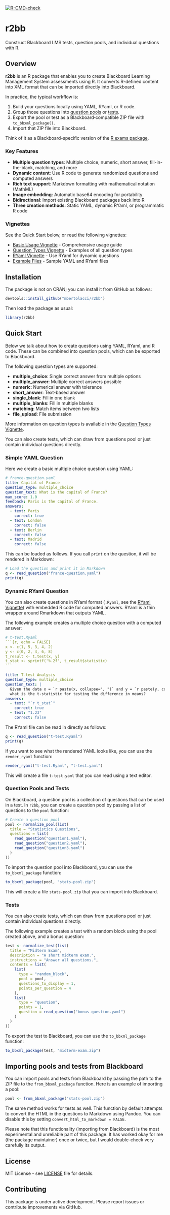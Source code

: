 <!-- badges: start -->
[![R-CMD-check](https://github.com/mbertolacci/r2bb/actions/workflows/R-CMD-check.yaml/badge.svg)](https://github.com/mbertolacci/r2bb/actions/workflows/R-CMD-check.yaml)
<!-- badges: end -->

# r2bb

Construct Blackboard LMS tests, question pools, and individual questions with R.

## Overview

**r2bb** is an R package that enables you to create Blackboard Learning Management System assessments using R. It converts R-defined content into XML format that can be imported directly into Blackboard.

In practice, the typical workflow is:

1. Build your questions locally using YAML, RYaml, or R code.
2. Group those questions into [question pools](https://help.blackboard.com/Learn/Instructor/Tests_Pools_Surveys/Question_Pools) or [tests](https://help.blackboard.com/Learn/Instructor/Tests_Pools_Surveys/Tests).
3. Export the pool or test as a Blackboard‑compatible ZIP file with `to_bbxml_package()`.
4. Import that ZIP file into Blackboard.

Think of it as a Blackboard-specific version of the [R exams package](https://www.r-exams.org/).

### Key Features

- **Multiple question types**: Multiple choice, numeric, short answer, fill-in-the-blank, matching, and more
- **Dynamic content**: Use R code to generate randomized questions and computed answers
- **Rich text support**: Markdown formatting with mathematical notation (MathML)
- **Image embedding**: Automatic base64 encoding for portability
- **Bidirectional**: Import existing Blackboard packages back into R
- **Three creation methods**: Static YAML, dynamic RYaml, or programmatic R code

### Vignettes

See the Quick Start below, or read the following vignettes:

- [Basic Usage Vignette](https://mbertolacci.github.io/r2bb/articles/basic-usage.html) - Comprehensive usage guide
- [Question Types Vignette](https://mbertolacci.github.io/r2bb/articles/question-types.html) - Examples of all question types
- [RYaml Vignette](https://mbertolacci.github.io/r2bb/articles/ryaml.html) - Use RYaml for dynamic questions
- [Example Files](https://github.com/mbertolacci/r2bb/tree/main/inst/examples) - Sample YAML and RYaml files

## Installation

The package is not on CRAN; you can install it from GitHub as follows:

```r
devtools::install_github("mbertolacci/r2bb")
```

Then load the package as usual:

```r
library(r2bb)
```

## Quick Start

Below we talk about how to create questions using YAML, RYaml, and R code. These can be combined into question pools, which can be exported to Blackboard.

The following question types are supported:

- **multiple_choice**: Single correct answer from multiple options
- **multiple_answer**: Multiple correct answers possible  
- **numeric**: Numerical answer with tolerance
- **short_answer**: Text-based answer
- **single_blank**: Fill in one blank
- **multiple_blanks**: Fill in multiple blanks
- **matching**: Match items between two lists
- **file_upload**: File submission

More information on question types is available in the [Question Types Vignette](https://mbertolacci.github.io/r2bb/articles/question-types.html).

You can also create tests, which can draw from questions pool or just contain individual questions directly.

### Simple YAML Question

Here we create a basic multiple choice question using YAML:

```yaml
# france-question.yaml
title: Capital of France
question_type: multiple_choice
question_text: What is the capital of France?
max_score: 1.0
feedback: Paris is the capital of France.
answers:
  - text: Paris
    correct: true
  - text: London
    correct: false
  - text: Berlin
    correct: false
  - text: Madrid
    correct: false
```

This can be loaded as follows. If you call `print` on the question, it will be rendered in Markdown:

```r
# Load the question and print it in Markdown
q <- read_question("france-question.yaml")
print(q)
```

### Dynamic RYaml Question

You can also create questions in RYaml format (`.Ryaml`, see the [RYaml Vignette](https://mbertolacci.github.io/r2bb/articles/ryaml.html)) with embedded R code for computed answers. RYaml is a thin wrapper around Rmarkdown that outputs YAML.

The following example creates a multiple choice question with a computed answer:

````yaml
# t-test.Ryaml
```{r, echo = FALSE}
x <- c(1, 5, 3, 4, 2)
y <- c(0, 2, 4, 6, 8)
t_result <- t.test(x, y)
t_stat <- sprintf('%.2f', t_result$statistic)
```

title: T-test Analysis
question_type: multiple_choice
question_text: |
  Given the data x = `r paste(x, collapse=", ")` and y = `r paste(y, collapse=", ")`,
  what is the t-statistic for testing the difference in means?
answers:
  - text: "`r t_stat`"
    correct: true
  - text: "1.23"
    correct: false
````

The RYaml file can be read in directly as follows:

```r
q <- read_question("t-test.Ryaml")
print(q)
```

If you want to see what the rendered YAML looks like, you can use the `render_ryaml` function:

```r
render_ryaml("t-test.Ryaml", "t-test.yaml")
```

This will create a file `t-test.yaml` that you can read using a text editor.

### Question Pools and Tests

On Blackboard, a question pool is a collection of questions that can be used in a test. In `r2bb`, you can create a question pool by passing a list of questions to the `pool` function:

```r
# Create a question pool
pool <- normalize_pool(list(
  title = "Statistics Questions",
  questions = list(
    read_question("question1.yaml"),
    read_question("question2.yaml"),
    read_question("question3.yaml")
  )
))
```

To import the question pool into Blackboard, you can use the `to_bbxml_package` function:

```r
to_bbxml_package(pool, "stats-pool.zip")
```

This will create a file `stats-pool.zip` that you can import into Blackboard.

### Tests

You can also create tests, which can draw from questions pool or just contain individual questions directly.

The following example creates a test with a random block using the pool created above, and a bonus question:

```r
test <- normalize_test(list(
  title = "Midterm Exam",
  description = "A short midterm exam.",
  instructions = "Answer all questions.",
  contents = list(
    list(
      type = "random_block",
      pool = pool,
      questions_to_display = 1,
      points_per_question = 4
    ),
    list(
      type = "question",
      points = 1,
      question = read_question("bonus-question.yaml")
    )
  )
))
```

To export the test to Blackboard, you can use the `to_bbxml_package` function:

```r
to_bbxml_package(test, "midterm-exam.zip")
```

## Importing pools and tests from Blackboard

You can import pools and tests from Blackboard by passing the path to the ZIP file to the `from_bbxml_package` function. Here is an example of importing a pool:

```r
pool <- from_bbxml_package("stats-pool.zip")
```

The same method works for tests as well. This function by default attempts to convert the HTML in the questions to Markdown using Pandoc. You can disable this by setting `convert_html_to_markdown = FALSE`.

Please note that this functionality (importing from Blackboard) is the most experimental and unreliable part of this package. It has worked okay for me (the package maintainer) once or twice, but I would double-check very carefully its output.

## License

MIT License - see [LICENSE](LICENSE) file for details.

## Contributing

This package is under active development. Please report issues or contribute improvements via GitHub.
